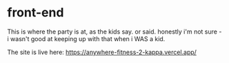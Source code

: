 # front-end
This is where the party is at, as the kids say. or said. honestly i'm not sure - i wasn't good at keeping up with that when i WAS a kid.

The site is live here: https://anywhere-fitness-2-kappa.vercel.app/
